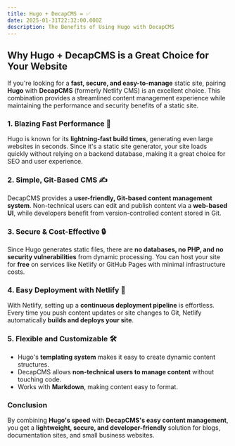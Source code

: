 ```yaml
---
title: Hugo + DecapCMS = ✅
date: 2025-01-31T22:32:00.000Z
description: The Benefits of Using Hugo with DecapCMS
---
```

## Why Hugo + DecapCMS is a Great Choice for Your Website

If you're looking for a **fast, secure, and easy-to-manage** static site, pairing **Hugo** with **DecapCMS** (formerly Netlify CMS) is an excellent choice. This combination provides a streamlined content management experience while maintaining the performance and security benefits of a static site.

### **1. Blazing Fast Performance 🚀**
Hugo is known for its **lightning-fast build times**, generating even large websites in seconds. Since it's a static site generator, your site loads quickly without relying on a backend database, making it a great choice for SEO and user experience.

### **2. Simple, Git-Based CMS ✍️**
DecapCMS provides a **user-friendly, Git-based content management system**. Non-technical users can edit and publish content via a **web-based UI**, while developers benefit from version-controlled content stored in Git.

### **3. Secure & Cost-Effective 🔒**
Since Hugo generates static files, there are **no databases, no PHP, and no security vulnerabilities** from dynamic processing. You can host your site for **free** on services like Netlify or GitHub Pages with minimal infrastructure costs.

### **4. Easy Deployment with Netlify 🎯**
With Netlify, setting up a **continuous deployment pipeline** is effortless. Every time you push content updates or site changes to Git, Netlify automatically **builds and deploys your site**.

### **5. Flexible and Customizable 🛠**
- Hugo's **templating system** makes it easy to create dynamic content structures.
- DecapCMS allows **non-technical users to manage content** without touching code.
- Works with **Markdown**, making content easy to format.

### **Conclusion**
By combining **Hugo's speed** with **DecapCMS's easy content management**, you get a **lightweight, secure, and developer-friendly** solution for blogs, documentation sites, and small business websites.
